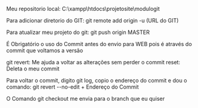 Meu repositorio local: C:\xampp\htdocs\projetosite\modulogit

Para adicionar diretorio do GIT:
	git remote add origin -u (URL do GIT)

Para atualizar meu projeto do git:
	git push origin MASTER

É Obrigatório o uso do Commit antes do envio para WEB pois é através do commit que voltamos a versão

git revert: Me ajuda a voltar as alterações sem perder o commit
	reset: Deleta o meu commit

Para voltar o commit, digito git log, copio o endereço do commit e dou o comando: git revert --no-edit + Endereço do Commit

O Comando git checkout me envia para o branch que eu quiser